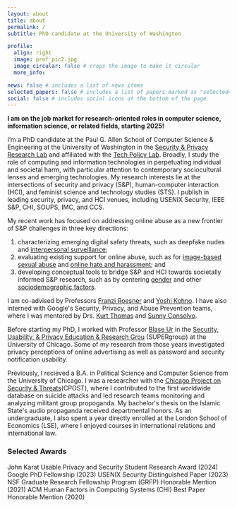 ```yaml
---
layout: about
title: about
permalink: /
subtitle: PhD candidate at the University of Washington

profile:
  align: right
  image: prof_pic2.jpg
  image_circular: false # crops the image to make it circular
  more_info:

news: false # includes a list of news items
selected_papers: false # includes a list of papers marked as "selected={true}"
social: false # includes social icons at the bottom of the page
---
```


**I am on the job market for research-oriented roles in computer science, information science, or related fields, starting 2025!**

I’m a PhD candidate at the Paul G. Allen School of Computer Science & Engineering at the University of Washington in the [Security & Privacy Research Lab](https://seclab.cs.washington.edu/) and affiliated with the [Tech Policy Lab](https://techpolicylab.uw.edu/). 
Broadly, I study the role of computing and information technologies in perpetuating individual and societal harm, with particular attention to contemporary sociocultural lenses and emerging technologies.
My research interests lie at the intersections of security and privacy (S&P), human-computer interaction (HCI), and feminist science and technology studies (STS).
I publish in leading security, privacy, and HCI venues, including USENIX Security, IEEE S&P, CHI, SOUPS, IMC, and CCS.

My recent work has focused on addressing online abuse as a new frontier of S&P challenges in three key directions: 
1. characterizing emerging digital safety threats, such as deepfake nudes and [interpersonal surveillance](https://mirandawei.com/assets/pdf/soups22.pdf); 
2. evaluating existing support for online abuse, such as for [image-based sexual abuse](https://www.usenix.org/system/files/usenixsecurity24-wei-miranda-understanding.pdf) and [online hate and harassment](https://mirandawei.com/assets/pdf/chi23.pdf); and
3. developing conceptual tools to bridge S&P and HCI towards societally informed S&P research, such as by centering [gender](https://mirandawei.com/assets/pdf/sp23.pdf) and other [sociodemographic factors](https://www.usenix.org/system/files/sec24summer-prepub-341-wei-miranda.pdf).

I am co-advised by Professors [Franzi Roesner](https://www.franziroesner.com/) and [Yoshi Kohno](https://homes.cs.washington.edu/~yoshi/). I have also interned with Google's Security, Privacy, and Abuse Prevention teams, where I was mentored by Drs. [Kurt Thomas](https://research.google/people/kurtthomas/?&type=google) and [Sunny Consolvo](https://research.google/people/sunnyconsolvo/).

Before starting my PhD, I worked with Professor [Blase Ur](https://www.blaseur.com/) in the [Security, Usability, & Privacy Education & Research Grou](https://super.cs.uchicago.edu/index.html) (SUPERgroup) at the University of Chicago. Some of my research from those years investigated privacy perceptions of online advertising as well as password and security notification usability.

Previously, I recieved a B.A. in Political Science and Computer Science from the University of Chicago. I was a researcher with the [Chicago Project on Security & Threats](https://cpost.uchicago.edu/)(CPOST), where I contributed to the first worldwide database on suicide attacks and led research teams monitoring and analyzing militant group propoganda. My bachelor's thesis on the Islamic State's audio propaganda received departmental honors. As an undergraduate, I also spent a year directly enrolled at the London School of Economics (LSE), where I enjoyed courses in international relations and international law.

### Selected Awards

John Karat Usable Privacy and Security Student Research Award (2024)
Google PhD Fellowship (2023)
USENIX Security Distinguished Paper (2023)
NSF Graduate Research Fellowship Program (GRFP) Honorable Mention (2021)
ACM Human Factors in Computing Systems (CHI) Best Paper Honorable Mention (2020)
